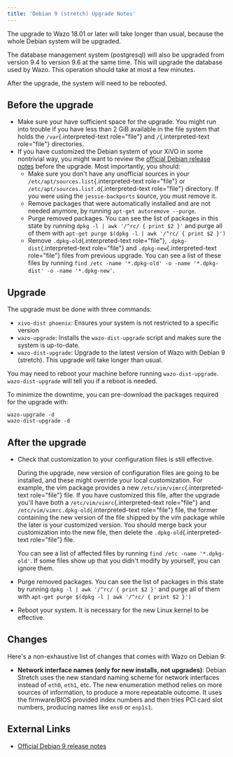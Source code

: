 ```yaml
---
title: 'Debian 9 (stretch) Upgrade Notes'
---
```


The upgrade to Wazo 18.01 or later will take longer than usual, because
the whole Debian system will be upgraded.

The database management system (postgresql) will also be upgraded from
version 9.4 to version 9.6 at the same time. This will upgrade the
database used by Wazo. This operation should take at most a few minutes.

After the upgrade, the system will need to be rebooted.

## <a name="before-the-upgrade"></a>Before the upgrade

-   Make sure your have sufficient space for the upgrade. You might run
    into trouble if you have less than 2 GiB available in the file
    system that holds the `/var`{.interpreted-text role="file"} and
    `/`{.interpreted-text role="file"} directories.
-   If you have customized the Debian system of your XiVO in some
    nontrivial way, you might want to review the [official Debian
    release notes](https://www.debian.org/releases/stretch/releasenotes)
    before the upgrade. Most importantly, you should:
    -   Make sure you don\'t have any unofficial sources in your
        `/etc/apt/sources.list`{.interpreted-text role="file"} or
        `/etc/apt/sources.list.d`{.interpreted-text role="file"}
        directory. If you were using the `jessie-backports` source, you
        must remove it.
    -   Remove packages that were automatically installed and are not
        needed anymore, by running `apt-get autoremove --purge`.
    -   Purge removed packages. You can see the list of packages in this
        state by running `dpkg -l | awk '/^rc/ { print $2 }'` and purge
        all of them with
        `apt-get purge $(dpkg -l | awk '/^rc/ { print $2 }')`
    -   Remove `.dpkg-old`{.interpreted-text role="file"},
        `.dpkg-dist`{.interpreted-text role="file"} and
        `.dpkg-new`{.interpreted-text role="file"} files from previous
        upgrade. You can see a list of these files by running
        `find /etc -name '*.dpkg-old' -o -name '*.dpkg-dist' -o -name '*.dpkg-new'`.

## <a name="upgrade"></a>Upgrade

The upgrade must be done with three commands:

-   `xivo-dist phoenix`: Ensures your system is not restricted to a
    specific version
-   `wazo-upgrade`: Installs the `wazo-dist-upgrade` script and makes
    sure the system is up-to-date.
-   `wazo-dist-upgrade`: Upgrade to the latest version of Wazo with
    Debian 9 (stretch). This upgrade will take longer than usual.

You may need to reboot your machine before running `wazo-dist-upgrade`.
`wazo-dist-upgrade` will tell you if a reboot is needed.

To minimize the downtime, you can pre-download the packages required for
the upgrade with:

    wazo-upgrade -d
    wazo-dist-upgrade -d

## <a name="after-the-upgrade"></a>After the upgrade

-   Check that customization to your configuration files is still
    effective.

    During the upgrade, new version of configuration files are going to
    be installed, and these might override your local customization. For
    example, the vim package provides a new
    `/etc/vim/vimrc`{.interpreted-text role="file"} file. If you have
    customized this file, after the upgrade you\'ll have both a
    `/etc/vim/vimrc`{.interpreted-text role="file"} and
    `/etc/vim/vimrc.dpkg-old`{.interpreted-text role="file"} file, the
    former containing the new version of the file shipped by the vim
    package while the later is your customized version. You should merge
    back your customization into the new file, then delete the
    `.dpkg-old`{.interpreted-text role="file"} file.

    You can see a list of affected files by running
    `find /etc -name '*.dpkg-old'`. If some files show up that you
    didn\'t modify by yourself, you can ignore them.

-   Purge removed packages. You can see the list of packages in this
    state by running `dpkg -l | awk '/^rc/ { print $2 }'` and purge all
    of them with `apt-get purge $(dpkg -l | awk '/^rc/ { print $2 }')`
-   Reboot your system. It is necessary for the new Linux kernel to be
    effective.

## <a name="changes"></a>Changes

Here\'s a non-exhaustive list of changes that comes with Wazo on Debian
9:

-   **Network interface names (only for new installs, not upgrades)**:
    Debian Stretch uses the new standard naming scheme for network
    interfaces instead of `eth0`, `eth1`, etc. The new enumeration
    method relies on more sources of information, to produce a more
    repeatable outcome. It uses the firmware/BIOS provided index numbers
    and then tries PCI card slot numbers, producing names like `ens0` or
    `enp1s1`.

## <a name="external-links"></a>External Links

-   [Official Debian 9 release
    notes](https://www.debian.org/releases/stretch/releasenotes)
